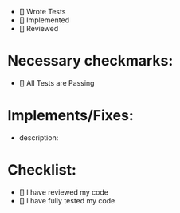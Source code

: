 - [] Wrote Tests
- [] Implemented
- [] Reviewed

# Necessary checkmarks:

- [] All Tests are Passing

# Implements/Fixes:

- description:

# Checklist:

- [] I have reviewed my code
- [] I have fully tested my code
